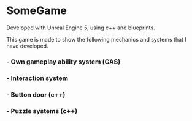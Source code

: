 # SomeGame

Developed with Unreal Engine 5, using c++ and blueprints.

This game is made to show the following mechanics and systems that I have developed.

###  - Own gameplay ability system (GAS)
###  - Interaction system
###  - Button door (c++)
###  - Puzzle systems (c++)
